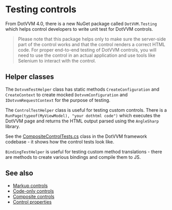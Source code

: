 # Testing controls

From DotVVM 4.0, there is a new NuGet package called `DotVVM.Testing` which helps control developers to write unit test for DotVVM controls.

> Please note that this package helps only to make sure the server-side part of the control works and that the control renders a correct HTML code. For proper end-to-end testing of DotVVM controls, you will need to use the control in an actual application and use tools like Selenium to interact with the control.

## Helper classes

The `DotvvmTestHelper` class has static methods `CreateConfiguration` and `CreateContext` to create mocked  `DotvvmConfiguration` and `IDotvvmRequestContext` for the purpose of testing.

The `ControlTestHelper` class is useful for testing custom controls. There is a `RunPage(typeof(MyViewModel), "your dothtml code")` which executes the DotVVM page and returns the HTML output parsed using the `AngleSharp` library.

See the [CompositeControlTests.cs](https://github.com/riganti/dotvvm/blob/main/src/Tests/ControlTests/CompositeControlTests.cs#L32) class in the DotVVM framework codebase - it shows how the control tests look like. 

`BindingTestHelper` is useful for testing custom method translations - there are methods to create various bindings and compile them to JS.

## See also

* [Markup controls](markup-controls)
* [Code-only controls](code-only-controls)
* [Composite controls](composite-controls)
* [Control properties](composite-controls)